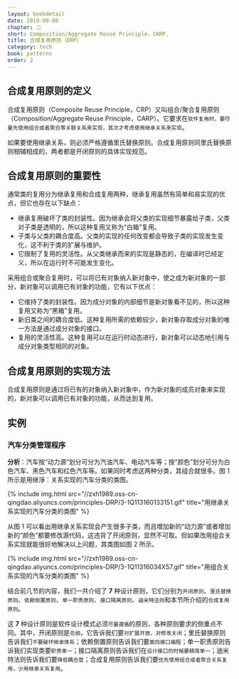```yaml
---
layout: bookdetail
date: 2019-09-08
chapter: 二
short: Composition/Aggregate Reuse Principle，CARP.
title: 合成复用原则（DRP）
category: tech
book: patterns
order: 2
---
```


## 合成复用原则的定义

合成复用原则（Composite Reuse Principle，CRP）又叫组合/聚合复用原则（Composition/Aggregate Reuse Principle，CARP）。它要求在`软件复用时，要尽量先使用组合或者聚合等关联关系来实现，其次才考虑使用继承关系来实现`。

如果要使用继承关系，则必须严格遵循里氏替换原则。合成复用原则同里氏替换原则相辅相成的，两者都是开闭原则的具体实现规范。

## 合成复用原则的重要性

通常类的复用分为继承复用和合成复用两种，继承复用虽然有简单和易实现的优点，但它也存在以下缺点：

- 继承复用破坏了类的封装性。因为继承会将父类的实现细节暴露给子类，父类对子类是透明的，所以这种复用又称为“白箱”复用。
- 子类与父类的耦合度高。父类的实现的任何改变都会导致子类的实现发生变化，这不利于类的扩展与维护。
- 它限制了复用的灵活性。从父类继承而来的实现是静态的，在编译时已经定义，所以在运行时不可能发生变化。

采用组合或聚合复用时，可以将已有对象纳入新对象中，使之成为新对象的一部分，新对象可以调用已有对象的功能，它有以下优点：

- 它维持了类的封装性。因为成分对象的内部细节是新对象看不见的，所以这种复用又称为“黑箱”复用。
- 新旧类之间的耦合度低。这种复用所需的依赖较少，新对象存取成分对象的唯一方法是通过成分对象的接口。
- 复用的灵活性高。这种复用可以在运行时动态进行，新对象可以动态地引用与成分对象类型相同的对象。

## 合成复用原则的实现方法

合成复用原则是通过将已有的对象纳入新对象中，作为新对象的成员对象来实现的，新对象可以调用已有对象的功能，从而达到复用。

## 实例

### 汽车分类管理程序

**分析**：汽车按“动力源”划分可分为汽油汽车、电动汽车等；按“颜色”划分可分为白色汽车、黑色汽车和红色汽车等。如果同时考虑这两种分类，其组合就很多。图 1 所示是用继淨：关系实现的汽车分类的类图。

{% include img.html src="//zxh1989.oss-cn-qingdao.aliyuncs.com/principles-DRP/3-1Q113160133151.gif" title="用继承关系实现的汽车分类的类图" %}

从图 1 可以看出用继承关系实现会产生很多子类，而且增加新的“动力源”或者增加新的“颜色”都要修改源代码，这违背了开闭原则，显然不可取。但如果改用组合关系实现就能很好地解决以上问题，其类图如图 2 所示。

{% include img.html src="//zxh1989.oss-cn-qingdao.aliyuncs.com/principles-DRP/3-1Q11316034X57.gif" title="用组合关系实现的汽车分类的类图" %}

结合前几节的内容，我们一共介绍了 **7** 种设计原则，它们分别为`开闭原则`、`里氏替换原则`、`依赖倒置原则`、`单一职责原则`、`接口隔离原则`、`迪米特法则`和本节所介绍的`合成复用原则`。

这 **7** 种设计原则是软件设计模式必须`尽量遵循`的原则，各种原则要求的侧重点不同。其中，开闭原则是`总纲`，它告诉我们要`对扩展开放，对修改关闭`；里氏替换原则告诉我们`不要破坏继承体系`；依赖倒置原则告诉我们要`面向接口编程`；单一职责原则告诉我们实现类要`职责单一`；接口隔离原则告诉我们在`设计接口的时候要精简单一`；迪米特法则告诉我们要`降低耦合度`；合成复用原则告诉我们要`优先使用组合或者聚合关系复用，少用继承关系复用`。